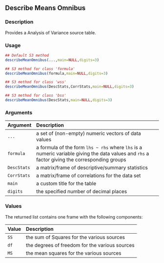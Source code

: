 ## Describe Means Omnibus

### Description

Provides a Analysis of Variance source table.

### Usage

```r
## Default S3 method
describeMeanOmnibus(...,main=NULL,digits=3)

## S3 method for class 'formula'
describeMeanOmnibus(formula,main=NULL,digits=3)

## S3 method for class 'wss'
describeMeanOmnibus(DescStats,CorrStats,main=NULL,digits=3)

## S3 method for class 'bss'
describeMeanOmnibus(DescStats,main=NULL,digits=3)
```

### Arguments

Argument | Description
:-- | :--
```...``` | a set of (non-empty) numeric vectors of data values
```formula``` | a formula of the form `lhs ~ rhs` where `lhs` is a numeric variable giving the data values and `rhs` a factor giving the corresponding groups
```DescStats``` | a matrix/frame of descriptive/summary statistics
```CorrStats``` | a matrix/frame of correlations for the data set
```main``` | a custom title for the table
```digits``` | the specified number of decimal places

### Values

The returned list contains one frame with the following components:

Value | Description
:-- | :--
```SS``` | the sum of Squares for the various sources
```df``` | the degrees of freedom for the various sources
```MS``` | the mean squares for the various sources
